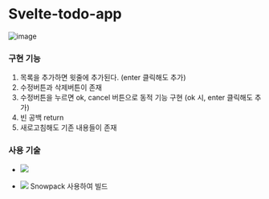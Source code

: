 # Svelte-todo-app

![image](https://github.com/kimdayeon37/Svelte-todo-app/assets/93921784/96afbd5c-ce45-4f27-ba8b-fcd606c82182)

### 구현 기능 
1. 목록을 추가하면 윗줄에 추가된다. (enter 클릭해도 추가) 
2. 수정버튼과 삭제버튼이 존재
3. 수정버튼을 누르면 ok, cancel 버튼으로 동적 기능 구현 (ok 시, enter 클릭해도 추가)
4. 빈 공백 return
5. 새로고침해도 기존 내용들이 존재


### 사용 기술 
-   <img src="https://img.shields.io/badge/bootstrap-7952B3?style=for-the-badge&logo=bootstrap&logoColor=white">

-  <img src="https://img.shields.io/badge/snowpack-0099E5?style=for-the-badge&logo=snowpack&logoColor=white"> Snowpack 사용하여 빌드  
